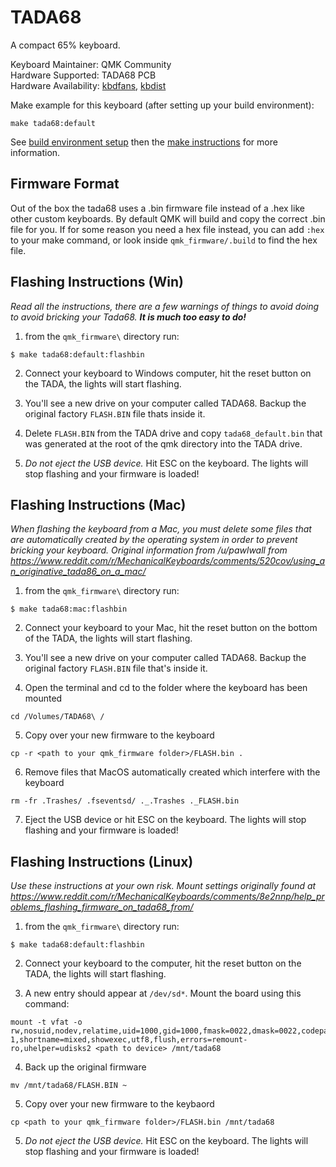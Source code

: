 TADA68
======

A compact 65% keyboard.

Keyboard Maintainer: QMK Community  
Hardware Supported: TADA68 PCB  
Hardware Availability: [kbdfans](https://kbdfans.myshopify.com/products/tada68-mechanical-keyboard-gateron-swtich-65-layout-dye-sub-keycaps-cherry-profils?variant=34710238797), [kbdist](http://www.kbdist.com/)

Make example for this keyboard (after setting up your build environment):

    make tada68:default

See [build environment setup](https://docs.qmk.fm/#/getting_started_build_tools) then the [make instructions](https://docs.qmk.fm/#/getting_started_make_guide) for more information.

## Firmware Format

Out of the box the tada68 uses a .bin firmware file instead of a .hex like other custom keyboards. By default QMK will build and copy the correct .bin file for you. If for some reason you need a hex file instead, you can add `:hex` to your make command, or look inside `qmk_firmware/.build` to find the hex file.

## Flashing Instructions (Win)

*Read all the instructions, there are a few warnings of things to avoid doing to avoid bricking your Tada68. __It is much too easy to do!__*

1) from the `qmk_firmware\` directory run:
```
$ make tada68:default:flashbin
```

2) Connect your keyboard to Windows computer, hit the reset button on the TADA, the lights will start flashing.

3) You'll see a new drive on your computer called TADA68. Backup the original factory `FLASH.BIN` file thats inside it.

4) Delete `FLASH.BIN` from the TADA drive and copy `tada68_default.bin` that was generated at the root of the qmk directory into the TADA drive.

5) *Do not eject the USB device.* Hit ESC on the keyboard. The lights will stop flashing and your firmware is loaded!

## Flashing Instructions (Mac)

*When flashing the keyboard from a Mac, you must delete some files that are automatically created by the operating system in order to prevent bricking your keyboard.  Original information from /u/pawlwall from https://www.reddit.com/r/MechanicalKeyboards/comments/520cov/using_an_originative_tada86_on_a_mac/*

1) from the `qmk_firmware\` directory run:
```
$ make tada68:mac:flashbin
```

2) Connect your keyboard to your Mac, hit the reset button on the bottom of the TADA, the lights will start flashing.

3) You'll see a new drive on your computer called TADA68. Backup the original factory `FLASH.BIN` file that's inside it.

4) Open the terminal and cd to the folder where the keyboard has been mounted

`cd /Volumes/TADA68\ /`

5) Copy over your new firmware to the keyboard

`cp -r <path to your qmk_firmware folder>/FLASH.bin .`

6) Remove files that MacOS automatically created which interfere with the keyboard

`rm -fr .Trashes/ .fseventsd/ ._.Trashes ._FLASH.bin`

7) Eject the USB device or hit ESC on the keyboard. The lights will stop flashing and your firmware is loaded!

## Flashing Instructions (Linux)

*Use these instructions at your own risk. Mount settings originally found at https://www.reddit.com/r/MechanicalKeyboards/comments/8e2nnp/help_problems_flashing_firmware_on_tada68_from/*

1) from the `qmk_firmware\` directory run:
```
$ make tada68:default:flashbin
```

2) Connect your keyboard to the computer, hit the reset button on the TADA, the lights will start flashing.

3) A new entry should appear at `/dev/sd*`. Mount the board using this command:

```
mount -t vfat -o rw,nosuid,nodev,relatime,uid=1000,gid=1000,fmask=0022,dmask=0022,codepage=437,iocharset=iso8859-1,shortname=mixed,showexec,utf8,flush,errors=remount-ro,uhelper=udisks2 <path to device> /mnt/tada68
```

4) Back up the original firmware

`mv /mnt/tada68/FLASH.BIN ~`

5) Copy over your new firmware to the keybaord

`cp <path to your qmk_firmware folder>/FLASH.bin /mnt/tada68`

5) *Do not eject the USB device.* Hit ESC on the keyboard. The lights will stop flashing and your firmware is loaded!
